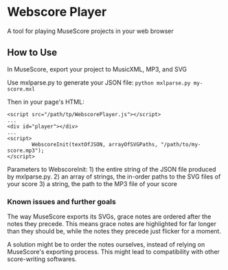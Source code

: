 # Webscore Player
A tool for playing MuseScore projects in your web browser

## How to Use
In MuseScore, export your project to MusicXML, MP3, and SVG

Use mxlparse.py to generate your JSON file:
`python mxlparse.py my-score.mxl`

Then in your page's HTML:

```
<script src="/path/tp/WebscorePlayer.js"></script>
...
<div id="player"></div>
...
<script>
        WebscoreInit(textOfJSON, arrayOfSVGPaths, "/path/to/my-score.mp3");
</script>
```

Parameters to WebscoreInit:
    1) the entire string of the JSON file produced by mxlparse.py.
    2) an array of strings, the in-order paths to the SVG files of your score
    3) a string, the path to the MP3 file of your score

### Known issues and further goals
The way MuseScore exports its SVGs, grace notes are ordered after the notes they precede. This means grace 
notes are highlighted for far longer than they should be, while the notes they precede just flicker for a 
moment.

A solution might be to order the notes ourselves, instead of relying on MuseScore's exporting process. 
This might lead to compatibility with other score-writing softwares.